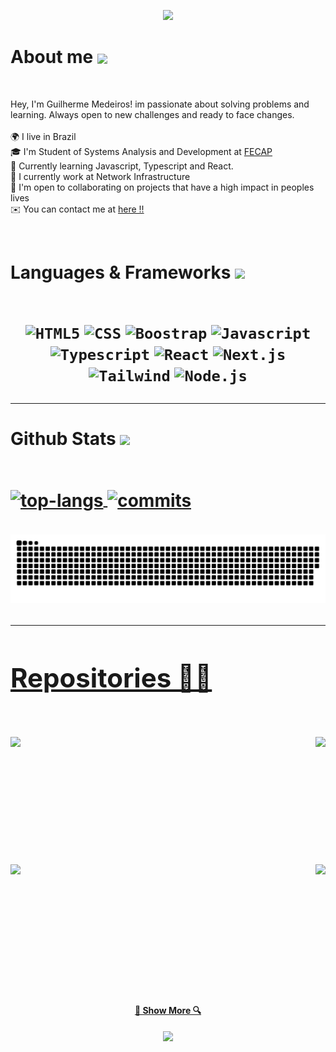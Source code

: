 <!-- Cabeçalho -->
<p align="center">
  <img src="https://capsule-render.vercel.app/api?type=waving&color=gradient&text=&height=100&section=header"/>
</p>

<!-- Sobre mim -->
<h1> About me <a href="https://github.com/DenverCoder1/readme-typing-svg"><img align="center" height="40" src="https://readme-typing-svg.herokuapp.com?lines=Brazilian+🇧🇷+🟩;Front-End+🖼;Back-End+⚙️;JavaScript-Lover+🧩;Gearhead+🏎️"></a></h1>
<br>


<!-- Descrição -->
<p>
  Hey, I'm Guilherme Medeiros! im passionate about solving problems and learning. Always open to new challenges and ready to face changes.
  <br><br>
 🌍 I live in Brazil
 <br>
 🎓 I'm Student of Systems Analysis and Development at <a href="https://www.fecap.br/">FECAP</a>
 <br>
 🧠 Currently learning Javascript, Typescript and React.
 <br>
 🚀  I currently work at Network Infrastructure
 <br>
 🤝  I'm open to collaborating on projects that have a high impact in peoples lives
 <br>
<!--  🚀 Active projects 
  <br>
    •  https://aisummarizegf.netlify.app
  <br> -->
 ✉️  You can contact me at <a href="mailto:guilhermedeamorimmedeiros@yahoo.com.br?subject=Hello Guilherme">here !!</a>
 <br>

</p>
</hr>
  
  
<!-- Habilidades e Frameworks --> 
<br>
<h1> Languages & Frameworks <img src="https://i.giphy.com/media/u5DoW5LsP16fiyvyTW/giphy.webp" width="35">
  <br><br>
<p align="center">
 <code><img title="HTML5" height="45" src="https://raw.githubusercontent.com/danielcranney/readme-generator/main/public/icons/skills/html5-colored.svg"></code>
 <code><img title="CSS" height="45" src="https://raw.githubusercontent.com/danielcranney/readme-generator/main/public/icons/skills/typescript-colored.svg"></code>
 <code><img title="Boostrap" height="45" src="https://raw.githubusercontent.com/danielcranney/readme-generator/main/public/icons/skills/bootstrap-colored.svg"></code>
 <code><img title="Javascript" height="45" src="https://raw.githubusercontent.com/danielcranney/readme-generator/main/public/icons/skills/javascript-colored.svg"></code>
 <code><img title="Typescript" height="45" src="https://raw.githubusercontent.com/danielcranney/readme-generator/main/public/icons/skills/typescript-colored.svg"></code>
 <code><img title="React" height="45" src="https://raw.githubusercontent.com/danielcranney/readme-generator/main/public/icons/skills/react-colored.svg"></code> 
 <code><img title="Next.js" height="45" src="https://raw.githubusercontent.com/danielcranney/readme-generator/main/public/icons/skills/nextjs-colored.svg"></code> 
  <code><img title="Tailwind" height="45" src="https://raw.githubusercontent.com/danielcranney/readme-generator/main/public/icons/skills/tailwindcss-colored.svg"></code>
 <code><img title="Node.js" height="45" src="https://raw.githubusercontent.com/danielcranney/readme-generator/main/public/icons/skills/nodejs-colored.svg"></code>  
</p>
</hr>
<!-- Stats -->
<hr>
<div>
<h4> Github Stats <img src="https://media.giphy.com/media/iY8CRBdQXODJSCERIr/giphy.gif" width="35">
<br><br>
<p>
<a href="https://github.com/LutoBeibe">
<img alt="top-langs" align="center" height="170" src="https://github-readme-stats-seven-navy-90.vercel.app/api/top-langs/?username=lutobeibe&layout=compact&langs_count=16&theme=vue-dark&hide=jupyter%20notebook"/>
<a href="https://github.com/LutoBeibe">
<img alt="commits" align="center" height="170" src="https://github-readme-stats-seven-navy-90.vercel.app/api?username=lutobeibe&show_icons=true&theme=vue-dark&include_all_commits=true&count_private=true&hide=issues"/>
</p>
</div>

<!-- Snake --->
<div>
  <picture>
    <source media="(prefers-color-scheme: dark)" srcset="https://github.com/lutobeibe/lutobeibe/blob/output/github-snake-dark.svg">
    <source media="(prefers-color-scheme: light)" srcset="https://github.com/lutobeibe/lutobeibe/output/github-snake.svg">
    <img alt="github-snake" src="https://github.com/lutobeibe/lutobeibe/blob/output/github-snake.svg">
  </picture> 
</div>
</hr>


<!-- Repositorios -->   
<hr>
<h2> Repositories 👨‍💻</h2>
<br>
<div width="100%" align="center">
  <a align="left" href="https://github.com/LutoBeibe/upload-ai" title="upload-ai"><img align="left" height="115" src="https://github-readme-stats.vercel.app/api/pin/?username=LutoBeibe&repo=upload-ai&theme=vue-dark&border_color=61dafb&border_radius=10"></a>
  <a align="right" href="https://github.com/LutoBeibe/nlw" title="Plataforma Podcast"><img align="right" height="115" src="https://github-readme-stats.vercel.app/api/pin/?username=LutoBeibe&repo=nlw&theme=vue-dark&border_color=61dafb&border_radius=10"></a>
</div>
<br/><br/><br/><br/><br/><br/>
<div width="100%" align="center">
  <a align="left" href="https://github.com/LutoBeibe/Password-Generator" title="Password-Generator"><img align="left" height="115" src="https://github-readme-stats.vercel.app/api/pin/?username=LutoBeibe&repo=Password-Generator&theme=vue-dark&border_color=61dafb&border_radius=10"></a>
  <a align="right" href="https://github.com/LutoBeibe/HypeLab" title="HypeLab"><img align="right" height="115" src="https://github-readme-stats.vercel.app/api/pin/?username=LutoBeibe&repo=HypeLab&theme=vue-dark&border_color=61dafb&border_radius=10"></a>
</div>
<br/><br/><br/><br/><br/><br/>

<h4 align="center">
  <a href="https://github.com/LutoBeibe?tab=repositories" title="Show Repositories">🔎 Show More 🔍</a>
</h4>
</hr>

<!-- Rodapé -->
<p align="center">
  <img src="https://capsule-render.vercel.app/api?type=waving&color=gradient&height=100&section=footer"/>
</p>

